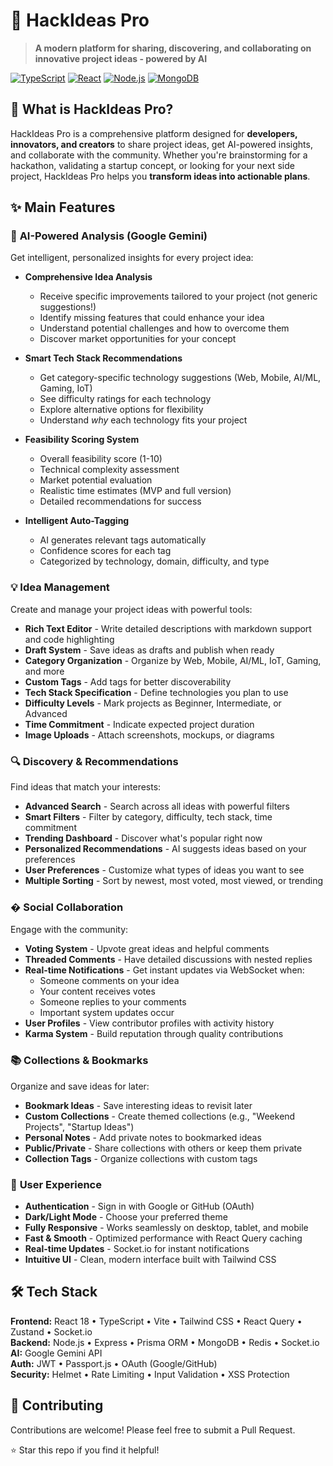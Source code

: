 # 🚀 HackIdeas Pro

> **A modern platform for sharing, discovering, and collaborating on innovative project ideas - powered by AI**

[![TypeScript](https://img.shields.io/badge/TypeScript-007ACC?style=flat-square&logo=typescript&logoColor=white)](https://www.typescriptlang.org/)
[![React](https://img.shields.io/badge/React-61DAFB?style=flat-square&logo=react&logoColor=black)](https://reactjs.org/)
[![Node.js](https://img.shields.io/badge/Node.js-339933?style=flat-square&logo=node.js&logoColor=white)](https://nodejs.org/)
[![MongoDB](https://img.shields.io/badge/MongoDB-47A248?style=flat-square&logo=mongodb&logoColor=white)](https://www.mongodb.com/)

## 🎯 What is HackIdeas Pro?

HackIdeas Pro is a comprehensive platform designed for **developers, innovators, and creators** to share project ideas, get AI-powered insights, and collaborate with the community. Whether you're brainstorming for a hackathon, validating a startup concept, or looking for your next side project, HackIdeas Pro helps you **transform ideas into actionable plans**.

## ✨ Main Features

### 🤖 **AI-Powered Analysis (Google Gemini)**

Get intelligent, personalized insights for every project idea:

- **Comprehensive Idea Analysis**
  - Receive specific improvements tailored to your project (not generic suggestions!)
  - Identify missing features that could enhance your idea
  - Understand potential challenges and how to overcome them
  - Discover market opportunities for your concept

- **Smart Tech Stack Recommendations**
  - Get category-specific technology suggestions (Web, Mobile, AI/ML, Gaming, IoT)
  - See difficulty ratings for each technology
  - Explore alternative options for flexibility
  - Understand *why* each technology fits your project

- **Feasibility Scoring System**
  - Overall feasibility score (1-10)
  - Technical complexity assessment
  - Market potential evaluation
  - Realistic time estimates (MVP and full version)
  - Detailed recommendations for success

- **Intelligent Auto-Tagging**
  - AI generates relevant tags automatically
  - Confidence scores for each tag
  - Categorized by technology, domain, difficulty, and type

### 💡 **Idea Management**

Create and manage your project ideas with powerful tools:

- **Rich Text Editor** - Write detailed descriptions with markdown support and code highlighting
- **Draft System** - Save ideas as drafts and publish when ready
- **Category Organization** - Organize by Web, Mobile, AI/ML, IoT, Gaming, and more
- **Custom Tags** - Add tags for better discoverability
- **Tech Stack Specification** - Define technologies you plan to use
- **Difficulty Levels** - Mark projects as Beginner, Intermediate, or Advanced
- **Time Commitment** - Indicate expected project duration
- **Image Uploads** - Attach screenshots, mockups, or diagrams

### 🔍 **Discovery & Recommendations**

Find ideas that match your interests:

- **Advanced Search** - Search across all ideas with powerful filters
- **Smart Filters** - Filter by category, difficulty, tech stack, time commitment
- **Trending Dashboard** - Discover what's popular right now
- **Personalized Recommendations** - AI suggests ideas based on your preferences
- **User Preferences** - Customize what types of ideas you want to see
- **Multiple Sorting** - Sort by newest, most voted, most viewed, or trending

### � **Social Collaboration**

Engage with the community:

- **Voting System** - Upvote great ideas and helpful comments
- **Threaded Comments** - Have detailed discussions with nested replies
- **Real-time Notifications** - Get instant updates via WebSocket when:
  - Someone comments on your idea
  - Your content receives votes
  - Someone replies to your comments
  - Important system updates occur
- **User Profiles** - View contributor profiles with activity history
- **Karma System** - Build reputation through quality contributions

### 📚 **Collections & Bookmarks**

Organize and save ideas for later:

- **Bookmark Ideas** - Save interesting ideas to revisit later
- **Custom Collections** - Create themed collections (e.g., "Weekend Projects", "Startup Ideas")
- **Personal Notes** - Add private notes to bookmarked ideas
- **Public/Private** - Share collections with others or keep them private
- **Collection Tags** - Organize collections with custom tags

### 🎨 **User Experience**

- **Authentication** - Sign in with Google or GitHub (OAuth)
- **Dark/Light Mode** - Choose your preferred theme
- **Fully Responsive** - Works seamlessly on desktop, tablet, and mobile
- **Fast & Smooth** - Optimized performance with React Query caching
- **Real-time Updates** - Socket.io for instant notifications
- **Intuitive UI** - Clean, modern interface built with Tailwind CSS

## 🛠 Tech Stack

**Frontend:** React 18 • TypeScript • Vite • Tailwind CSS • React Query • Zustand • Socket.io  
**Backend:** Node.js • Express • Prisma ORM • MongoDB • Redis • Socket.io  
**AI:** Google Gemini API  
**Auth:** JWT • Passport.js • OAuth (Google/GitHub)  
**Security:** Helmet • Rate Limiting • Input Validation • XSS Protection

## 🤝 Contributing

Contributions are welcome! Please feel free to submit a Pull Request.


⭐ Star this repo if you find it helpful!

